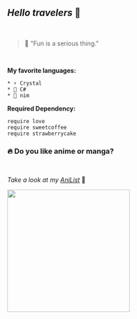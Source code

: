 ## *Hello travelers* 🌻

<br>

> 💭 "Fun is a serious thing."
 
<br>

**My favorite languages:**

    * ⚡ Crystal
    * 🎸 C#
    * 🍣 nim

**Required Dependency:**

```Crystal
require love
require sweetcoffee
require strawberrycake
```
### 🔥 Do you like anime or manga?

<p align="center"><br>
 
 *Take a look at my [AniList](https://anilist.co/user/Nishijima03/)* 🌈

<img height="280" src="https://img.anili.st/user/527619">

